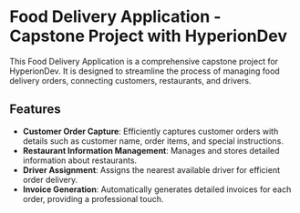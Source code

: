 # Food Delivery Application - Capstone Project with HyperionDev

This Food Delivery Application is a comprehensive capstone project for HyperionDev. It is designed to streamline the process of managing food delivery orders, connecting customers, restaurants, and drivers.

## Features

- **Customer Order Capture**: Efficiently captures customer orders with details such as customer name, order items, and special instructions.
- **Restaurant Information Management**: Manages and stores detailed information about restaurants.
- **Driver Assignment**: Assigns the nearest available driver for efficient order delivery.
- **Invoice Generation**: Automatically generates detailed invoices for each order, providing a professional touch.

